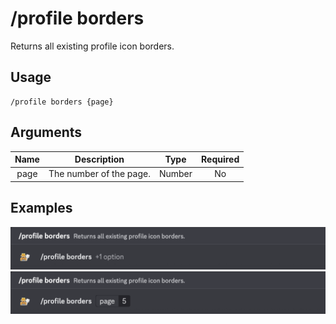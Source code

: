 # /profile borders

Returns all existing profile icon borders.

## Usage

```
/profile borders {page}
```

## Arguments

| Name | Description             | Type   | Required |
| :--: | :---------------------: | :----: | :------: |
| page | The number of the page. | Number | No       |

## Examples

<img src="../../_media/examples/profile/borders-0.png" class="rounded-corners" draggable="false">\
<img src="../../_media/examples/profile/borders-1.png" class="rounded-corners" draggable="false">